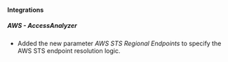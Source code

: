 #### Integrations

##### AWS - AccessAnalyzer

- Added the new parameter *AWS STS Regional Endpoints* to specify the AWS STS endpoint resolution logic.
